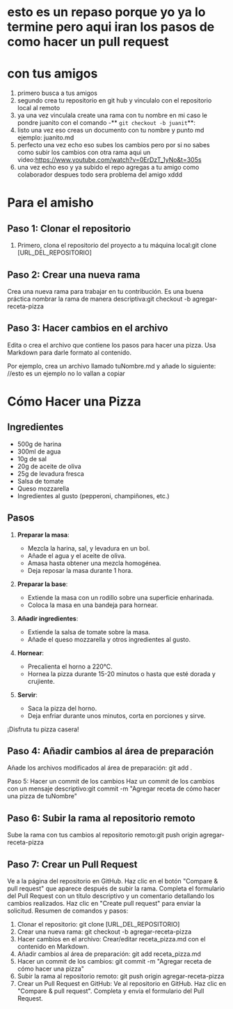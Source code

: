 # esto es un repaso porque yo ya lo termine pero aqui iran los pasos de como hacer un pull request
# con tus amigos

1. primero busca a tus amigos 
2. segundo crea tu repositorio en git hub y vinculalo con el repositorio local al remoto 
3. ya una vez vinculala create una rama con tu nombre  en mi caso le pondre juanito con el comando -** `git checkout -b juanit`**:
4. listo una vez eso creas un documento con tu nombre y punto md ejemplo: juanito.md
5. perfecto una vez echo eso subes los cambios pero por si no sabes como subir los cambios con otra rama aqui un video:https://www.youtube.com/watch?v=0ErDzT_1yNo&t=305s
6. una vez echo eso y ya subido el repo agregas a tu amigo como colaborador despues todo sera problema del amigo xddd

# Para el amisho

## Paso 1: Clonar el repositorio

1. Primero, clona el repositorio del proyecto a tu máquina local:git clone [URL_DEL_REPOSITORIO]

## Paso 2: Crear una nueva rama
Crea una nueva rama para trabajar en tu contribución. Es una buena práctica nombrar la rama de manera descriptiva:git checkout -b agregar-receta-pizza

## Paso 3: Hacer cambios en el archivo
Edita o crea el archivo que contiene los pasos para hacer una pizza. Usa Markdown para darle formato al contenido.

Por ejemplo, crea un archivo llamado tuNombre.md y añade lo siguiente:
//esto es un ejemplo no lo vallan a copiar
# Cómo Hacer una Pizza
## Ingredientes

- 500g de harina
- 300ml de agua
- 10g de sal
- 20g de aceite de oliva
- 25g de levadura fresca
- Salsa de tomate
- Queso mozzarella
- Ingredientes al gusto (pepperoni, champiñones, etc.)

## Pasos

1. **Preparar la masa**:
   - Mezcla la harina, sal, y levadura en un bol.
   - Añade el agua y el aceite de oliva.
   - Amasa hasta obtener una mezcla homogénea.
   - Deja reposar la masa durante 1 hora.

2. **Preparar la base**:
   - Extiende la masa con un rodillo sobre una superficie enharinada.
   - Coloca la masa en una bandeja para hornear.

3. **Añadir ingredientes**:
   - Extiende la salsa de tomate sobre la masa.
   - Añade el queso mozzarella y otros ingredientes al gusto.

4. **Hornear**:
   - Precalienta el horno a 220°C.
   - Hornea la pizza durante 15-20 minutos o hasta que esté dorada y crujiente.

5. **Servir**:
   - Saca la pizza del horno.
   - Deja enfriar durante unos minutos, corta en porciones y sirve.

¡Disfruta tu pizza casera!

## Paso 4: Añadir cambios al área de preparación
Añade los archivos modificados al área de preparación: git add .

Paso 5: Hacer un commit de los cambios
Haz un commit de los cambios con un mensaje descriptivo:git commit -m "Agregar receta de cómo hacer una pizza de tuNombre"

## Paso 6: Subir la rama al repositorio remoto
Sube la rama con tus cambios al repositorio remoto:git push origin agregar-receta-pizza


## Paso 7: Crear un Pull Request
Ve a la página del repositorio en GitHub.
Haz clic en el botón "Compare & pull request" que aparece después de subir la rama.
Completa el formulario del Pull Request con un título descriptivo y un comentario detallando los cambios realizados.
Haz clic en "Create pull request" para enviar la solicitud.
Resumen de comandos y pasos:


1) Clonar el repositorio:
git clone [URL_DEL_REPOSITORIO]
2) Crear una nueva rama:
git checkout -b agregar-receta-pizza
3) Hacer cambios en el archivo:
Crear/editar receta_pizza.md con el contenido en Markdown.
4) Añadir cambios al área de preparación:
git add receta_pizza.md
5) Hacer un commit de los cambios:
git commit -m "Agregar receta de cómo hacer una pizza"
6) Subir la rama al repositorio remoto:
git push origin agregar-receta-pizza
7) Crear un Pull Request en GitHub:
Ve al repositorio en GitHub.
Haz clic en "Compare & pull request".
Completa y envía el formulario del Pull Request.
    